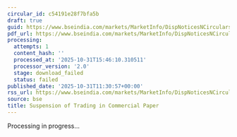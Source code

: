 ```yaml
---
circular_id: c54191e28f7bfa5b
draft: true
guid: https://www.bseindia.com/markets/MarketInfo/DispNoticesNCirculars.aspx?Noticeid={4012B3F7-692B-4B84-9F89-0E7AA644B3FB}&noticeno=20251031-22&dt=10/31/2025&icount=22&totcount=62&flag=0
pdf_url: https://www.bseindia.com/markets/MarketInfo/DispNoticesNCirculars.aspx?Noticeid={4012B3F7-692B-4B84-9F89-0E7AA644B3FB}&noticeno=20251031-22&dt=10/31/2025&icount=22&totcount=62&flag=0
processing:
  attempts: 1
  content_hash: ''
  processed_at: '2025-10-31T15:46:10.310511'
  processor_version: '2.0'
  stage: download_failed
  status: failed
published_date: '2025-10-31T11:30:57+00:00'
rss_url: https://www.bseindia.com/markets/MarketInfo/DispNoticesNCirculars.aspx?Noticeid={4012B3F7-692B-4B84-9F89-0E7AA644B3FB}&noticeno=20251031-22&dt=10/31/2025&icount=22&totcount=62&flag=0
source: bse
title: Suspension of Trading in Commercial Paper
---
```


Processing in progress...